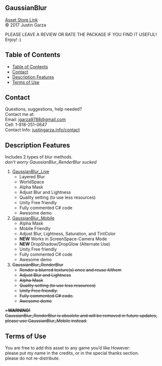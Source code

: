  GaussianBlur
-------------------------------------
[Asset Store Link](http://u3d.as/yJk)  
© 2017 Justin Garza

PLEASE LEAVE A REVIEW OR RATE THE PACKAGE IF YOU FIND IT USEFUL!
Enjoy! :)

## Table of Contents

<!-- TOC -->

- [Table of Contents](#table-of-contents)
- [Contact](#contact)
- [Description Features](#description-features)
- [Terms of Use](#terms-of-use)

<!-- /TOC -->

## Contact

Questions, suggestions, help needed?  
Contact me at:  
Email: jgarza9788@gmail.com  
Cell: 1-818-251-0647  
Contact Info: [justingarza.info/contact](http://justingarza.info/contact/)

## Description Features

Includes 2 types of blur methods.  
_don't worry GaussianBlur_RenderBlur sucked_

1. [GaussianBlur_Live](https://github.com/jgarza9788/GaussianBlur_Demo/blob/master/GaussianBlur_Live.md)
	* Layered Blur
	* WorldSpace
	* Alpha Mask
	* Adjust Blur and Lightness
	* Quality setting (to use less resources)
	* Unity Free friendly
	* Fully commented C# code
	* Awesome demo
2. [GaussianBlur_Mobile](https://github.com/jgarza9788/GaussianBlur_Demo/blob/master/GaussianBlur_Mobile.md)
	* Alpha Mask
	* Mobile Friendly 
	* Adjust Blur, Lightness, Saturation, and TintColor
	* **NEW** Works in ScreenSpace-Camera Mode 
	* **NEW** DropShadow/DropGlow (Alternate Use)
	* Unity Free friendly
	* Fully commented C# code
	* Awesome demo
3. ~~GaussianBlur_RenderBlur~~
	* ~~Render a blurred texture(s) once and reuse it/them~~
	* ~~Adjust Blur and Lightness~~
	* ~~Alpha Mask~~
	* ~~Quality setting (to use less resources)~~
	* ~~Unity Free friendly.~~
	* ~~Fully commented C# code.~~
	* ~~Awesome demo~~

~~>**WARNING!**  
GaussianBlur\_RenderBlur is obsolete and will be removed in future updates, please use GaussianBlur\_Mobile instead.~~

## Terms of Use

You are free to add this asset to any game you’d like
However:  
please put my name in the credits, or in the special thanks section.  
please do not re-distribute.  



